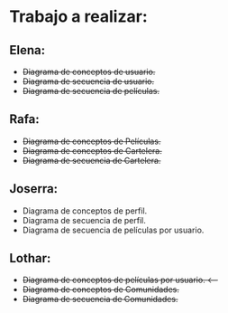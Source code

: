Trabajo a realizar:
===================

Elena:
------
* ~~Diagrama de conceptos de usuario.~~
* ~~Diagrama de secuencia de usuario.~~
* ~~Diagrama de secuencia de películas.~~

Rafa:
-----
* ~~Diagrama de conceptos de Películas.~~
* ~~Diagrama de conceptos de Cartelera.~~
* ~~Diagrama de secuencia de Cartelera.~~

Joserra:
--------
* Diagrama de conceptos de perfil.
* Diagrama de secuencia de perfil.
* Diagrama de secuencia de películas por usuario.


Lothar:
-------
* ~~Diagrama de conceptos de películas por usuario. <--~~
* ~~Diagrama de conceptos de Comunidades.~~
* ~~Diagrama de secuencia de Comunidades.~~
